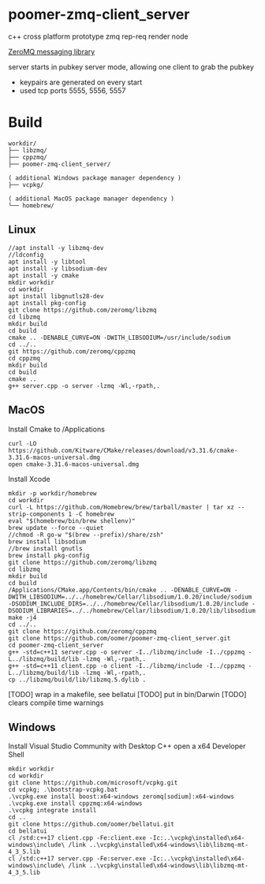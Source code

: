 # poomer-zmq-client_server
c++ cross platform prototype zmq rep-req render node

[ZeroMQ messaging library](https://zeromq.org)

server starts in pubkey server mode, allowing one client to grab the pubkey
- keypairs are generated on every start
- used tcp ports 5555, 5556, 5557

# Build 

```
workdir/
├── libzmq/
├── cppzmq/
├── poomer-zmq-client_server/

( additional Windows package manager dependency )
├── vcpkg/

( additional MacOS package manager dependency )
└── homebrew/

```

## Linux
```
//apt install -y libzmq-dev
//ldconfig
apt install -y libtool
apt install -y libsodium-dev
apt install -y cmake
mkdir workdir
cd workdir
apt install libgnutls28-dev 
apt install pkg-config 
git clone https://github.com/zeromq/libzmq
cd libzmq
mkdir build
cd build
cmake .. -DENABLE_CURVE=ON -DWITH_LIBSODIUM=/usr/include/sodium
cd ../..
git https://github.com/zeromq/cppzmq
cd cppzmq
mkdir build
cd build
cmake .. 
g++ server.cpp -o server -lzmq -Wl,-rpath,.
```

## MacOS
Install Cmake to /Applications
```
curl -LO https://github.com/Kitware/CMake/releases/download/v3.31.6/cmake-3.31.6-macos-universal.dmg
open cmake-3.31.6-macos-universal.dmg 
```
Install Xcode

```
mkdir -p workdir/homebrew
cd workdir
curl -L https://github.com/Homebrew/brew/tarball/master | tar xz --strip-components 1 -C homebrew
eval "$(homebrew/bin/brew shellenv)"
brew update --force --quiet
//chmod -R go-w "$(brew --prefix)/share/zsh"
brew install libsodium
//brew install gnutls
brew install pkg-config
git clone https://github.com/zeromq/libzmq
cd libzmq
mkdir build
cd build
/Applications/CMake.app/Contents/bin/cmake .. -DENABLE_CURVE=ON -DWITH_LIBSODIUM=../../homebrew/Cellar/libsodium/1.0.20/include/sodium -DSODIUM_INCLUDE_DIRS=../../homebrew/Cellar/libsodium/1.0.20/include -DSODIUM_LIBRARIES=../../homebrew/Cellar/libsodium/1.0.20/lib/libsodium.a
make -j4
cd ../..
git clone https://github.com/zeromq/cppzmq
git clone https://github.com/oomer/poomer-zmq-client_server.git
cd poomer-zmq-client_server
g++ -std=c++11 server.cpp -o server -I../libzmq/include -I../cppzmq -L../libzmq/build/lib -lzmq -Wl,-rpath,. 
g++ -std=c++11 client.cpp -o client -I../libzmq/include -I../cppzmq -L../libzmq/build/lib -lzmq -Wl,-rpath,. 
cp ../libzmq/build/lib/libzmq.5.dylib .
```
[TODO] wrap in a makefile, see bellatui
[TODO] put in bin/Darwin
[TODO] clears compile time warnings

## Windows
Install Visual Studio Community with Desktop C++
open a x64 Developer Shell

```
mkdir workdir
cd workdir
git clone https://github.com/microsoft/vcpkg.git
cd vcpkg; .\bootstrap-vcpkg.bat
.\vcpkg.exe install boost:x64-windows zeromq[sodium]:x64-windows
.\vcpkg.exe install cppzmq:x64-windows
.\vcpkg integrate install
cd ..
git clone https://github.com/oomer/bellatui.git
cd bellatui
cl /std:c++17 client.cpp -Fe:client.exe -Ic:..\vcpkg\installed\x64-windows\include\ /link ..\vcpkg\installed\x64-windows\lib\libzmq-mt-4_3_5.lib
cl /std:c++17 server.cpp -Fe:server.exe -Ic:..\vcpkg\installed\x64-windows\include\ /link ..\vcpkg\installed\x64-windows\lib\libzmq-mt-4_3_5.lib
```



